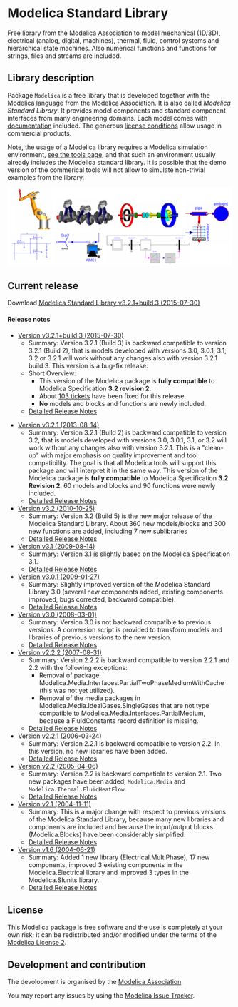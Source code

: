 # Modelica Standard Library

Free library from the Modelica Association to model mechanical (1D/3D), electrical (analog, digital, machines), thermal, fluid, control systems and hierarchical state machines. Also numerical functions and functions for strings, files and streams are included.

## Library description

Package `Modelica` is a free library that is developed together with the Modelica language from the Modelica Association. It is also called *Modelica Standard Library*. It provides model components and standard component interfaces from many engineering domains. Each model comes with [documentation](https://modelica.github.io/Modelica/) included. The generous [license conditions](https://www.modelica.org/licenses/ModelicaLicense2) allow usage in commercial products.

Note, the usage of a Modelica library requires a Modelica simulation environment, [see the tools page](https://www.modelica.org/tools/), and that such an environment usually already includes the Modelica standard library. It is possible that the demo version of the commerical tools will not allow to simulate non-trivial examples from the library.

![ModelicaLibraries](ModelicaLibraries.png)


## Current release

Download [Modelica Standard Library v3.2.1+build.3 (2015-07-30)](../../archive/v3.2.1+build.3.zip)

#### Release notes

* [Version v3.2.1+build.3 (2015-07-30)](../../archive/v3.2.1+build.3.zip)
  * Summary: Version 3.2.1 (Build 3) is backward compatible to version 3.2.1 (Build 2), that is models developed with versions 3.0, 3.0.1, 3.1, 3.2 or 3.2.1 will work without any changes also with version 3.2.1 build 3. This version is a bug-fix release.
  * Short Overview:
    * This version of the Modelica package is **fully compatible** to Modelica Specification **3.2 revision 2**.
    * About [103 tickets](http://htmlpreview.github.com/?https://github.com/modelica/ModelicaStandardLibrary/blob/release/Modelica%203.2.1/Resources/Documentation/Version-3.2.1/ResolvedTracTickets-build-3.html) have been fixed for this release.
    * **No** models and blocks and functions are newly included.
  * [Detailed Release Notes](http://htmlpreview.github.com/?https://github.com/modelica/ModelicaStandardLibrary/blob/release/Modelica%203.2.1/Resources/help/Modelica.UsersGuide.ReleaseNotes.Version_3_2_1_build_3.html)
</ul>

* [Version v3.2.1 (2013-08-14)](../../archive/v3.2.1+build.2.zip)
  * Summary: Version 3.2.1 (Build 2) is backward compatible to version 3.2, that is models developed with versions 3.0, 3.0.1, 3.1, or 3.2 will work without any changes also with version 3.2.1. This is a "clean-up" with major emphasis on quality improvement and tool compatibility. The goal is that all Modelica tools will support this package and will interpret it in the same way. This version of the Modelica package is **fully compatible** to Modelica Specification **3.2 Revision 2**. 60 models and blocks and 90 functions were newly included.
  * [Detailed Release Notes](http://htmlpreview.github.com/?https://github.com/modelica/ModelicaStandardLibrary/blob/release/Modelica%203.2.1/Resources/help/Modelica.UsersGuide.ReleaseNotes.Version_3_2_1.html)
* [Version v3.2 (2010-10-25)](../../archive/v3.2.zip)
  * Summary: Version 3.2 (Build 5) is the new major release of the Modelica Standard Library. About 360 new models/blocks and 300 new functions are added, including 7 new sublibraries
  * [Detailed Release Notes](http://htmlpreview.github.com/?https://github.com/modelica/ModelicaStandardLibrary/blob/release/Modelica%203.2.1/Resources/help/Modelica.UsersGuide.ReleaseNotes.Version_3_2.html)
* [Version v3.1 (2009-08-14)](../../archive/v3.1.zip)
  * Summary: Version 3.1 is slightly based on the Modelica Specification 3.1.
  * [Detailed Release Notes](http://htmlpreview.github.com/?https://github.com/modelica/ModelicaStandardLibrary/blob/release/Modelica%203.2.1/Resources/help/Modelica.UsersGuide.ReleaseNotes.Version_3_1.html)
* [Version v3.0.1 (2009-01-27)](../../archive/v3.0.1.zip)
  * Summary: Slightly improved version of the Modelica Standard Library 3.0 (several new components added, existing components improved, bugs corrected, backward compatible).
  * [Detailed Release Notes](http://htmlpreview.github.com/?https://github.com/modelica/ModelicaStandardLibrary/blob/release/Modelica%203.2.1/Resources/help/Modelica.UsersGuide.ReleaseNotes.Version_3_0_1.html)
* [Version v3.0 (2008-03-01)](../../archive/v3.0.zip)
  * Summary: Version 3.0 is not backward compatible to previous versions. A conversion script is provided to transform models and libraries of previous versions to the new version.
  * [Detailed Release Notes](http://htmlpreview.github.com/?https://github.com/modelica/ModelicaStandardLibrary/blob/release/Modelica%203.2//Resources/help/Modelica.UsersGuide.ReleaseNotes.Version_3_0.html)
* [Version v2.2.2 (2007-08-31)](../../archive/v2.2.2.zip)
  * Summary: Version 2.2.2 is backward compatible to version 2.2.1 and 2.2 with the following exceptions:
    * Removal of package Modelica.Media.Interfaces.PartialTwoPhaseMediumWithCache (this was not yet utilized).
    * Removal of the media packages in Modelica.Media.IdealGases.SingleGases that are not type compatible to Modelica.Media.Interfaces.PartialMedium, because a FluidConstants record definition is missing.
  * [Detailed Release Notes](http://htmlpreview.github.com/?https://github.com/modelica/ModelicaStandardLibrary/blob/release/Modelica%203.2.1/Resources/help/Modelica.UsersGuide.ReleaseNotes.Version_2_2_2.html)
* [Version v2.2.1 (2006-03-24)](../../archive/v2.2.1.zip)
  * Summary: Version 2.2.1 is backward compatible to version 2.2. In this version, no new libraries have been added.
  * [Detailed Release Notes](http://htmlpreview.github.com/?https://github.com/modelica/ModelicaStandardLibrary/blob/release/Modelica%203.2//Resources/help/Modelica.UsersGuide.ReleaseNotes.Version_2_2_1.html)
* [Version v2.2 (2005-04-06)](../../archive/v2.2.zip)
  * Summary: Version 2.2 is backward compatible to version 2.1. Two new packages have been added, `Modelica.Media` and `Modelica.Thermal.FluidHeatFlow`.
  * [Detailed Release Notes](http://htmlpreview.github.com/?https://github.com/modelica/ModelicaStandardLibrary/blob/release/Modelica%203.2.1/Resources/help/Modelica.UsersGuide.ReleaseNotes.Version_2_2.html)
* [Version v2.1 (2004-11-11)](../../archive/v2.1.zip)
  * Summary: This is a major change with respect to previous versions of the Modelica Standard Library, because many new libraries and components are included and because the input/output blocks (Modelica.Blocks) have been considerably simplified.
  * [Detailed Release Notes](http://htmlpreview.github.com/?https://github.com/modelica/ModelicaStandardLibrary/blob/release/Modelica%203.2.1/Resources/help/Modelica.UsersGuide.ReleaseNotes.Version_2_1.html)
* [Version v1.6 (2004-06-21)](../../archive/v1.6.zip)
  * Summary: Added 1 new library (Electrical.MultiPhase), 17 new components, improved 3 existing components in the Modelica.Electrical library and improved 3 types in the Modelica.SIunits library.
  * [Detailed Release Notes](http://htmlpreview.github.com/?https://github.com/modelica/ModelicaStandardLibrary/blob/release/Modelica%203.2.1/Resources/help/Modelica.UsersGuide.ReleaseNotes.Version_1_6.html)


## License

This Modelica package is free software and the use is completely at your own risk;
it can be redistributed and/or modified under the terms of the [Modelica License 2](https://modelica.org/licenses/ModelicaLicense2).

## Development and contribution
The devolopment is organised by the [Modelica Association](https://www.modelica.org/association).

You may report any issues by using the [Modelica Issue Tracker](https://trac.modelica.org/Modelica/newticket).
